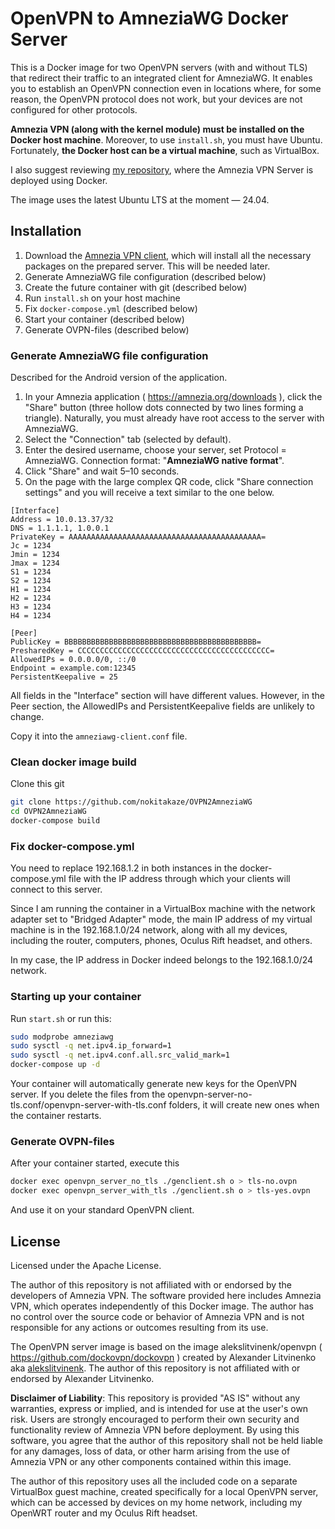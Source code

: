 # OpenVPN to AmneziaWG Docker Server

This is a Docker image for two OpenVPN servers (with and without TLS) that redirect their traffic to an integrated client for
AmneziaWG. It enables you to establish an OpenVPN connection even in locations where, for some reason, the OpenVPN protocol does
not work, but your devices are not configured for other protocols.

**Amnezia VPN (along with the kernel module) must be installed on the Docker host machine**. Moreover, to use `install.sh`, you
must have Ubuntu. Fortunately, **the Docker host can be a virtual machine**, such as VirtualBox.

I also suggest reviewing [my repository](https://github.com/nokitakaze/AmneziaVPNDockerServer), where the Amnezia VPN Server is
deployed using Docker.

The image uses the latest Ubuntu LTS at the moment — 24.04.

## Installation

1. Download the [Amnezia VPN client](https://amnezia.org/downloads), which will install all the necessary packages on the prepared
   server. This will be needed later.
2. Generate AmneziaWG file configuration (described below)
3. Create the future container with git (described below)
4. Run `install.sh` on your host machine
5. Fix `docker-compose.yml` (described below)
6. Start your container (described below)
7. Generate OVPN-files (described below)

### Generate AmneziaWG file configuration

Described for the Android version of the application.

1. In your Amnezia application ( https://amnezia.org/downloads ), click the "Share" button (three
   hollow dots connected by two lines forming a triangle). Naturally, you must already have root access to the server with
   AmneziaWG.
2. Select the "Connection" tab (selected by default).
3. Enter the desired username, choose your server, set Protocol = AmneziaWG. Connection format: "**AmneziaWG native format**".
4. Click "Share" and wait 5–10 seconds.
5. On the page with the large complex QR code, click "Share connection settings" and you will receive a text similar to the one
   below.

```
[Interface]
Address = 10.0.13.37/32
DNS = 1.1.1.1, 1.0.0.1
PrivateKey = AAAAAAAAAAAAAAAAAAAAAAAAAAAAAAAAAAAAAAAAAAA=
Jc = 1234
Jmin = 1234
Jmax = 1234
S1 = 1234
S2 = 1234
H1 = 1234
H2 = 1234
H3 = 1234
H4 = 1234

[Peer]
PublicKey = BBBBBBBBBBBBBBBBBBBBBBBBBBBBBBBBBBBBBBBBBBB=
PresharedKey = CCCCCCCCCCCCCCCCCCCCCCCCCCCCCCCCCCCCCCCCCCC=
AllowedIPs = 0.0.0.0/0, ::/0
Endpoint = example.com:12345
PersistentKeepalive = 25
```

All fields in the "Interface" section will have different values. However, in the Peer section, the AllowedIPs and
PersistentKeepalive fields are unlikely to change.

Copy it into the `amneziawg-client.conf` file.

### Clean docker image build

Clone this git

```sh
git clone https://github.com/nokitakaze/OVPN2AmneziaWG
cd OVPN2AmneziaWG
docker-compose build
```

### Fix docker-compose.yml

You need to replace 192.168.1.2 in both instances in the docker-compose.yml file with the IP address through which your clients
will connect to this server.

Since I am running the container in a VirtualBox machine with the network adapter set to "Bridged Adapter" mode, the main IP
address of my virtual machine is in the 192.168.1.0/24 network, along with all my devices, including the router, computers,
phones, Oculus Rift headset, and others.

In my case, the IP address in Docker indeed belongs to the 192.168.1.0/24 network.

### Starting up your container

Run `start.sh` or run this:

```sh
sudo modprobe amneziawg
sudo sysctl -q net.ipv4.ip_forward=1
sudo sysctl -q net.ipv4.conf.all.src_valid_mark=1
docker-compose up -d
```

Your container will automatically generate new keys for the OpenVPN server. If you delete the files from the
openvpn-server-no-tls.conf/openvpn-server-with-tls.conf folders, it will create new ones when the container restarts.

### Generate OVPN-files

After your container started, execute this

```sh
docker exec openvpn_server_no_tls ./genclient.sh o > tls-no.ovpn
docker exec openvpn_server_with_tls ./genclient.sh o > tls-yes.ovpn
```

And use it on your standard OpenVPN client.

## License

Licensed under the Apache License.

The author of this repository is not affiliated with or endorsed by the developers of Amnezia VPN. The software provided here
includes Amnezia VPN, which operates independently of this Docker image. The author has no control over the source code or
behavior of Amnezia VPN and is not responsible for any actions or outcomes resulting from its use.

The OpenVPN server image is based on the image alekslitvinenk/openvpn ( https://github.com/dockovpn/dockovpn ) created by
Alexander Litvinenko aka [alekslitvinenk](https://github.com/alekslitvinenk).
The author of this repository is not affiliated with or endorsed by Alexander Litvinenko.

**Disclaimer of Liability**: This repository is provided "AS IS" without any warranties, express or implied, and is intended for
use at the user's own risk. Users are strongly encouraged to perform their own security and functionality review of Amnezia VPN
before deployment. By using this software, you agree that the author of this repository shall not be held liable for any damages,
loss of data, or other harm arising from the use of Amnezia VPN or any other components contained within this image.

The author of this repository uses all the included code on a separate VirtualBox guest machine, created specifically for a local
OpenVPN server, which can be accessed by devices on my home network, including my OpenWRT router and my Oculus Rift headset.
